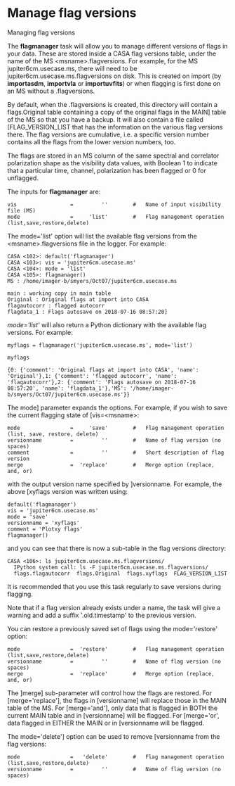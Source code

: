 

# Manage flag versions 

Managing flag versions

The **flagmanager** task will allow you to manage different versions of flags in your data. These are stored inside a CASA flag versions table, under the name of the MS \<msname\>.flagversions. For example, for the MS jupiter6cm.usecase.ms, there will need to be jupiter6cm.usecase.ms.flagversions on disk. This is created on import (by **importasdm**, **importvla** or **importuvfits**) or when flagging is first done on an MS without a .flagversions. 

By default, when the .flagversions is created, this directory will contain a flags.Original table containing a copy of the original flags in the MAIN] table of the MS so that you have a backup. It will also contain a file called [FLAG_VERSION_LIST that has the information on the various flag versions there. The flag versions are cumulative, i.e. a specific version number contains all the flags from the lower version numbers, too. 

The flags are stored in an MS column of the same spectral and correlator polarization shape as the visibility data values, with Boolean 1 to indicate that a particular time, channel, polarization has been flagged or 0 for unflagged.

 

The inputs for **flagmanager**  are:

```
vis                 =         ''        #   Name of input visibility file (MS)
mode                =     'list'        #   Flag management operation (list,save,restore,delete)
```

The mode='list' option will list the available flag versions from the \<msname\>.flagversions file in the logger. For example:

```
CASA <102>: default('flagmanager')
CASA <103>: vis = 'jupiter6cm.usecase.ms'
CASA <104>: mode = 'list'
CASA <105>: flagmanager()
MS : /home/imager-b/smyers/Oct07/jupiter6cm.usecase.ms

main : working copy in main table
Original : Original flags at import into CASA
flagautocorr : flagged autocorr
flagdata_1 : Flags autosave on 2018-07-16 08:57:20]
```

*mode=\'list\'* will also return a Python dictionary with the available flag versions. For example:

```
myflags = flagmanager('jupiter6cm.usecase.ms', mode='list')

myflags

{0: {'comment': 'Original flags at import into CASA', 'name': 'Original'},1: {'comment': 'flagged autocorr', 'name': 'flagautocorr'},2: {'comment': 'Flags autosave on 2018-07-16 08:57:20', 'name': 'flagdata_1'},'MS': '/home/imager-b/smyers/Oct07/jupiter6cm.usecase.ms'}}
```

The mode] parameter expands the options. For example, if you wish to save the current flagging state of [vis=\<msname\>:

```
mode                =     'save'        #   Flag management operation (list, save, restore, delete)
versionname         =         ''        #   Name of flag version (no spaces)
comment             =         ''        #   Short description of flag version
merge               =  'replace'        #   Merge option (replace, and, or)
```

  with the output version name specified by ]versionname. For example, the above [xyflags version was written using: 

```
default('flagmanager')
vis = 'jupiter6cm.usecase.ms'
mode = 'save'
versionname = 'xyflags'
comment = 'Plotxy flags'
flagmanager()
```

  and you can see that there is now a sub-table in the flag versions directory:

```
CASA <106>: ls jupiter6cm.usecase.ms.flagversions/
  IPython system call: ls -F jupiter6cm.usecase.ms.flagversions/
  flags.flagautocorr  flags.Original  flags.xyflags  FLAG_VERSION_LIST
```

It is recommended that you use this task regularly to save versions during flagging.

Note that if a flag version already exists under a name, the task will give a warning and add a suffix '.old.timestamp' to the previous version.

You can restore a previously saved set of flags using the mode='restore' option:

```
mode                =  'restore'        #   Flag management operation (list,save,restore,delete)
versionname         =         ''        #   Name of flag version (no spaces)
merge               =  'replace'        #   Merge option (replace, and, or)
```

  The ]merge] sub-parameter will control how the flags are restored. For [merge='replace'], the flags in [versionname] will replace those in the MAIN table of the MS. For [merge='and'], only data that is flagged in BOTH the current MAIN table and in [versionname] will be flagged. For [merge='or', data flagged in EITHER the MAIN or in [versionname will be flagged.

The mode='delete'] option can be used to remove [versionname from the flag versions:

```
mode                =   'delete'        #   Flag management operation (list,save,restore,delete)
versionname         =         ''        #   Name of flag version (no spaces)
```

